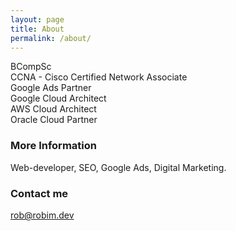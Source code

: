 ```yaml
---
layout: page
title: About
permalink: /about/
---
```


BCompSc<br>
CCNA - Cisco Certified Network Associate<br>
Google Ads Partner<br>
Google Cloud Architect<br>
AWS Cloud Architect<br>
Oracle Cloud Partner<br>


### More Information

Web-developer, SEO, Google Ads, Digital Marketing.

### Contact me

[rob@robim.dev](rob@robim.dev)